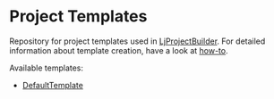 # Project Templates

Repository for project templates used in [LjProjectBuilder](https://github.com/starwit/lj-projectbuilder). For detailed information about template creation, have a look at [how-to](https://github.com/starwit/lj-projectbuilder/blob/develop/documentation/templates-howto.md).

Available templates:
* [DefaultTemplate](lirejarp)
